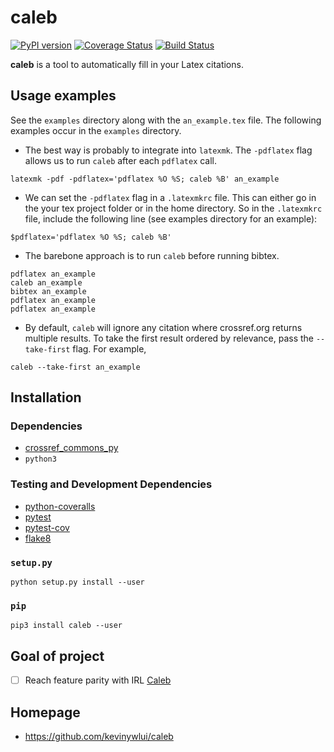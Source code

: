 # caleb

[![PyPI version](https://badge.fury.io/py/caleb.svg)](https://badge.fury.io/py/caleb)
[![Coverage Status](https://coveralls.io/repos/github/kevinywlui/caleb/badge.svg?branch=master)](https://coveralls.io/github/kevinywlui/caleb?branch=master)
[![Build Status](https://travis-ci.org/kevinywlui/caleb.svg?branch=master)](https://travis-ci.org/kevinywlui/caleb)

**caleb** is a tool to automatically fill in your Latex citations.

## Usage examples

See the `examples` directory along with the `an_example.tex` file. The
following examples occur in the `examples` directory.

* The best way is probably to integrate into `latexmk`. The `-pdflatex` flag
  allows us to run `caleb` after each `pdflatex` call.
```
latexmk -pdf -pdflatex='pdflatex %O %S; caleb %B' an_example
```

* We can set the `-pdflatex` flag in a `.latexmkrc` file. This can either go in
  the your tex project folder or in the home directory. So in the `.latexmkrc`
  file, include the following line (see examples directory for an example):
```
$pdflatex='pdflatex %O %S; caleb %B'
``` 

* The barebone approach is to run `caleb` before running bibtex.
```
pdflatex an_example
caleb an_example
bibtex an_example
pdflatex an_example
pdflatex an_example
```

* By default, `caleb` will ignore any citation where crossref.org returns
  multiple results. To take the first result ordered by relevance, pass the
  `--take-first` flag. For example,
```
caleb --take-first an_example
```



## Installation

### Dependencies

* [crossref_commons_py](https://gitlab.com/crossref/crossref_commons_py)
* `python3`

### Testing and Development Dependencies

* [python-coveralls](https://github.com/z4r/python-coveralls)
* [pytest](https://pytest.org/en/latest/) 
* [pytest-cov](https://github.com/pytest-dev/pytest-cov)
* [flake8](http://flake8.pycqa.org/en/latest/)

### `setup.py`

```
python setup.py install --user
```

### `pip`

```
pip3 install caleb --user
```

## Goal of project

* [ ] Reach feature parity with IRL [Caleb](https://sites.math.washington.edu/~geigerc/)

## Homepage

* https://github.com/kevinywlui/caleb

